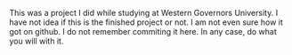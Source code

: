 This was a project I did while studying at Western Governors University. I have not idea if this is the finished project or not. I am not even sure how it got on github. I do not remember commiting it here. In any case, do what you will with it.
